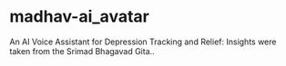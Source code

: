 # madhav-ai_avatar
An AI Voice Assistant for Depression Tracking and Relief: Insights were taken from the Srimad Bhagavad Gita..